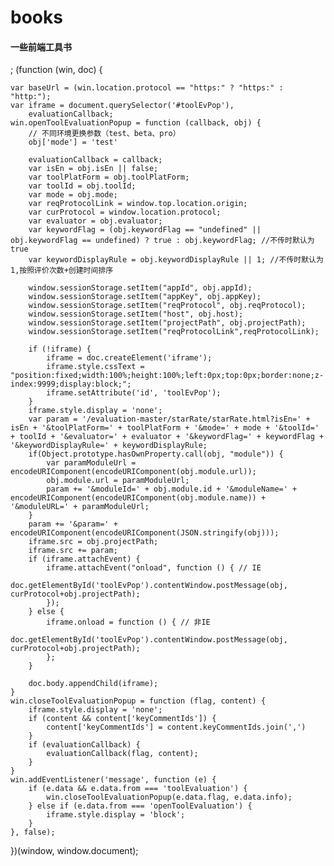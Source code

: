 # books
#### 一些前端工具书
;
(function (win, doc) {

	var baseUrl = (win.location.protocol == "https:" ? "https:" : "http:");
	var iframe = document.querySelector('#toolEvPop'),
		evaluationCallback;
	win.openToolEvaluationPopup = function (callback, obj) {
		// 不同环境更换参数（test、beta、pro）
		obj['mode'] = 'test'

		evaluationCallback = callback;
		var isEn = obj.isEn || false;
		var toolPlatForm = obj.toolPlatForm;
		var toolId = obj.toolId;
		var mode = obj.mode;
		var reqProtocolLink = window.top.location.origin;
		var curProtocol = window.location.protocol;
		var evaluator = obj.evaluator;
		var keywordFlag = (obj.keywordFlag == "undefined" || obj.keywordFlag == undefined) ? true : obj.keywordFlag; //不传时默认为true
		var keywordDisplayRule = obj.keywordDisplayRule || 1; //不传时默认为1,按照评价次数+创建时间排序

		window.sessionStorage.setItem("appId", obj.appId);
		window.sessionStorage.setItem("appKey", obj.appKey);
		window.sessionStorage.setItem("reqProtocol", obj.reqProtocol);
		window.sessionStorage.setItem("host", obj.host);
		window.sessionStorage.setItem("projectPath", obj.projectPath);
		window.sessionStorage.setItem("reqProtocolLink",reqProtocolLink);

		if (!iframe) {
			iframe = doc.createElement('iframe');
			iframe.style.cssText = "position:fixed;width:100%;height:100%;left:0px;top:0px;border:none;z-index:9999;display:block;";
			iframe.setAttribute('id', 'toolEvPop');
		}
		iframe.style.display = 'none';
		var param = '/evaluation-master/starRate/starRate.html?isEn=' + isEn + '&toolPlatForm=' + toolPlatForm + '&mode=' + mode + '&toolId=' + toolId + '&evaluator=' + evaluator + '&keywordFlag=' + keywordFlag + '&keywordDisplayRule=' + keywordDisplayRule;
		if(Object.prototype.hasOwnProperty.call(obj, "module")) {
			var paramModuleUrl = encodeURIComponent(encodeURIComponent(obj.module.url));
			obj.module.url = paramModuleUrl;
			param += '&moduleId=' + obj.module.id + '&moduleName=' + encodeURIComponent(encodeURIComponent(obj.module.name)) + '&moduleURL=' + paramModuleUrl;
		}
		param += '&param=' + encodeURIComponent(encodeURIComponent(JSON.stringify(obj)));
		iframe.src = obj.projectPath;
		iframe.src += param;
		if (iframe.attachEvent) {
			iframe.attachEvent("onload", function () { // IE
				doc.getElementById('toolEvPop').contentWindow.postMessage(obj, curProtocol+obj.projectPath);
			});
		} else {
			iframe.onload = function () { // 非IE
				doc.getElementById('toolEvPop').contentWindow.postMessage(obj, curProtocol+obj.projectPath);
			};
		}

		doc.body.appendChild(iframe);
	}
	win.closeToolEvaluationPopup = function (flag, content) {
		iframe.style.display = 'none';
		if (content && content['keyCommentIds']) {
			content['keyCommentIds'] = content.keyCommentIds.join(',')
		}
		if (evaluationCallback) {
			evaluationCallback(flag, content);
		}
	}
	win.addEventListener('message', function (e) {
		if (e.data && e.data.from === 'toolEvaluation') {
			win.closeToolEvaluationPopup(e.data.flag, e.data.info);
		} else if (e.data.from === 'openToolEvaluation') {
			iframe.style.display = 'block';
		}
	}, false);

})(window, window.document);
